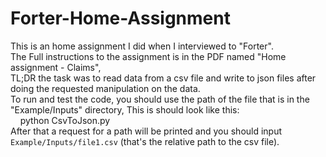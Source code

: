# Forter-Home-Assignment

This is an home assignment I did when I interviewed to "Forter".<br />
The Full instructions to the assignment is in the PDF named "Home assignment - Claims",<br />
TL;DR the task was to read data from a csv file and write to json files after doing the requested manipulation on the data.<br />
To run and test the code, you should use the path of the file that is in the "Example/Inputs" directory, This is should look like this:<br />
&nbsp;&nbsp;&nbsp;&nbsp;python CsvToJson.py <br />
After that a request for a path will be printed and you should input `Example/Inputs/file1.csv` (that's the relative path to the csv file).
